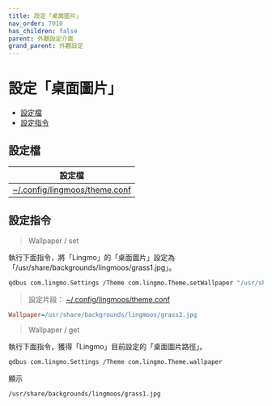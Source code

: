 ```yaml
---
title: 設定「桌面圖片」
nav_order: 7010
has_children: false
parent: 外觀設定介面
grand_parent: 外觀設定
---
```



# 設定「桌面圖片」

* [設定檔](#設定檔)
* [設定指令](#設定指令)




## 設定檔

| 設定檔 |
| ----- |
| [~/.config/lingmoos/theme.conf](https://github.com/samwhelp/lingmo-adjustment/blob/main/prototype/main/lingmo-config/locale/en_us/Lingmo-Dark/asset/overlay/etc/skel/.config/lingmoos/theme.conf) |





## 設定指令


> Wallpaper / set

執行下面指令，將「Lingmo」的「桌面圖片」設定為「/usr/share/backgrounds/lingmoos/grass1.jpg」。

``` sh
qdbus com.lingmo.Settings /Theme com.lingmo.Theme.setWallpaper "/usr/share/backgrounds/lingmoos/grass1.jpg"
```


> 設定片段： [~/.config/lingmoos/theme.conf](https://github.com/samwhelp/lingmo-adjustment/blob/main/prototype/main/lingmo-config/locale/en_us/Lingmo-Dark/asset/overlay/etc/skel/.config/lingmoos/theme.conf#L15)

``` ini
Wallpaper=/usr/share/backgrounds/lingmoos/grass2.jpg
```




> Wallpaper / get

執行下面指令，獲得「Lingmo」目前設定的「桌面圖片路徑」。

``` sh
qdbus com.lingmo.Settings /Theme com.lingmo.Theme.wallpaper
```

顯示

```
/usr/share/backgrounds/lingmoos/grass1.jpg
```
